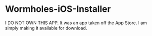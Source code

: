 Wormholes-iOS-Installer
=======================

I DO NOT OWN THIS APP. It was an app taken off the App Store. I am simply making it available for download. 
